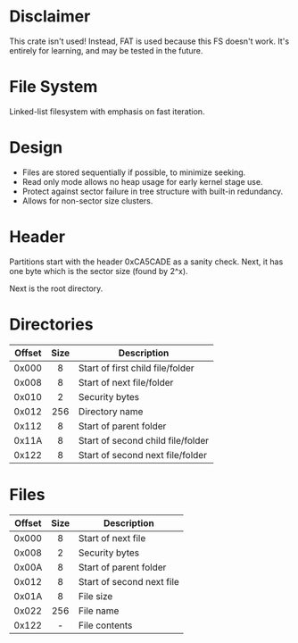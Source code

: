 # Disclaimer

This crate isn't used! Instead, FAT is used because this FS doesn't work.
It's entirely for learning, and may be tested in the future.

# File System

Linked-list filesystem with emphasis on fast iteration.

# Design

- Files are stored sequentially if possible, to minimize seeking.
- Read only mode allows no heap usage for early kernel stage use.
- Protect against sector failure in tree structure with built-in redundancy.
- Allows for non-sector size clusters.

# Header
Partitions start with the header 0xCA5CADE as a sanity check. 
Next, it has one byte which is the sector size (found by 2^x).

Next is the root directory.

# Directories
| Offset | Size | Description                       |
|--------|:----:|-----------------------------------|
| 0x000  |  8   | Start of first child file/folder  |
| 0x008  |  8   | Start of next file/folder         |
| 0x010  |  2   | Security bytes                    |
| 0x012  | 256  | Directory name                    |
| 0x112  |  8   | Start of parent folder            |
| 0x11A  |  8   | Start of second child file/folder |
| 0x122  |  8   | Start of second next file/folder  |

# Files
| Offset | Size | Description               |
|--------|:----:|---------------------------|
| 0x000  |  8   | Start of next file        |
| 0x008  |  2   | Security bytes            |
| 0x00A  |  8   | Start of parent folder    |
| 0x012  |  8   | Start of second next file |
| 0x01A  |  8   | File size                 |
| 0x022  | 256  | File name                 |
| 0x122  |  -   | File contents             |
